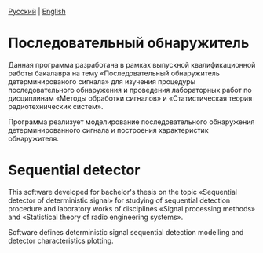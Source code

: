 
[Русский](https://github.com/KorespondentAda/SequentialDetector#Последовательный-обнаружитель) | [English](https://github.com/KorespondentAda/SequentialDetector#Sequential-detector)

# Последовательный обнаружитель
Данная программа разработана в рамках выпускной квалификационной работы бакалавра на тему «Последовательный обнаружитель детерминированого сигнала» для изучения процедуры последовательного обнаружения и проведения лабораторных работ по дисциплинам «Методы обработки сигналов» и «Статистическая теория радиотехнических систем».

Программа реализует моделирование последовательного обнаружения детерминированного сигнала и построения характеристик обнаружителя.

# Sequential detector
This software developed for bachelor's thesis on the topic «Sequential detector of deterministic signal» for studying of sequential detection procedure and laboratory works of disciplines «Signal processing methods» and «Statistical theory of radio engineering systems».

Software defines deterministic signal sequential detection modelling and detector characteristics plotting.

